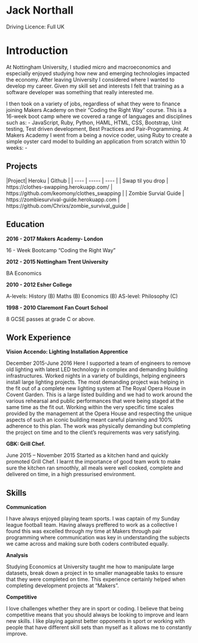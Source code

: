 <h1>Jack Northall</h1>
Driving Licence: Full UK 
<h1>Introduction</h1>
<p>
At Nottingham University, I studied micro and macroeconomics and especially
enjoyed studying how new and emerging technologies impacted the economy.
After leaving University I considered where I wanted to develop my career. Given my
skill set and interests I felt that training as a software developer was something that
really interested me. 

I then took on a variety of jobs, regardless of what they were to
finance joining Makers Academy on their “Coding the Right Way” course. This is a
16-week boot camp where we covered a range of languages and disciplines such
as: - JavaScript, Ruby, Python, HAML, HTML, CSS, Bootstrap, Unit testing, Test
driven development, Best Practices and Pair-Programming.
At Makers Academy I went from a being a novice coder, using Ruby to create a
simple oyster card model to building an application from scratch within 10 weeks: -</p>
<h2> Projects </h2>
|Project| Heroku | Github |
| ---- | ----- | ---- | 
| Swap til you drop |  https://clothes-swapping.herokuapp.com/ | https://github.com/keomony/clothes_swapping |
| Zombie Survial Guide | https://zombiesurvival-guide.herokuapp.com | https://github.com/Chrixs/zombie_survival_guide |
<h2>Education</h2>
<strong>2016 - 2017 Makers Academy- London</strong>
<p>16 - Week Bootcamp “Coding the Right Way”</p>
<strong>2012 - 2015 Nottingham Trent University</strong>
<p>BA Economics</p>
<strong>2010 - 2012 Esher College</strong>
<p>A-levels: History (B) Maths (B) Economics (B)
AS-level: Philosophy (C)</p>
<strong>1998 - 2010 Claremont Fan Court School</strong>
</p>8 GCSE passes at grade C or above.
</p>
<h2>Work Experience</h2>
<strong>Vision Accendo: Lighting Installation Apprentice</strong>
<p>December 2015-June 2016
Here I supported a team of engineers to remove old lighting with latest LED
technology in complex and demanding building infrastructures.
Worked nights in a variety of buildings, helping engineers install large lighting
projects. The most demanding project was helping in the fit out of a complete new
lighting system at The Royal Opera House in Covent Garden. This is a large listed
building and we had to work around the various rehearsal and public performances
that were being staged at the same time as the fit out. Working within the very
specific time scales provided by the management at the Opera House and
respecting the unique aspects of such an iconic building meant careful planning and
100% adherence to this plan. The work was physically demanding but completing
the project on time and to the client’s requirements was very satisfying.</p>
<strong>GBK: Grill Chef.</strong>
<p>
June 2015 – November 2015
Started as a kitchen hand and quickly promoted Grill Chef. I learnt the importance of
good team work to make sure the kitchen ran smoothly, all meals were well cooked,
complete and delivered on time, in a high pressurised environment.</p>
<h2>Skills</h2>
<strong>
Communication</strong>
<p>
I have always enjoyed playing team sports. I was captain of my Sunday league
football team. Having always preffered to work as a collective I found this was excelled through my time at Makers through pair programming where communication was key in understanding the subjects we came across and making sure both coders contributed equally.</p>
<strong>
Analysis
</strong><p>
Studying Economics at University taught me how to manipulate large datasets, break
down a project in to smaller manageable tasks to ensure that they were completed
on time. This experience certainly helped when completing development projects at
“Makers”.</p>
<strong>
Competitive
</strong>
<p>
I love challenges whether they are in sport or coding. I believe that being competitive means that you should always be looking to improve and learn new skills. I like playing against better opponents in sport or working with people that have different skill
sets than myself as it allows me to constantly improve.
</p>

